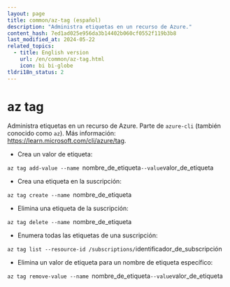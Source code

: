 ```yaml
---
layout: page
title: common/az-tag (español)
description: "Administra etiquetas en un recurso de Azure."
content_hash: 7ed1ad025e956da3b14402b060cf0552f119b3b8
last_modified_at: 2024-05-22
related_topics:
  - title: English version
    url: /en/common/az-tag.html
    icon: bi bi-globe
tldri18n_status: 2
---
```

# az tag

Administra etiquetas en un recurso de Azure.
Parte de `azure-cli` (también conocido como `az`).
Más información: <https://learn.microsoft.com/cli/azure/tag>.

- Crea un valor de etiqueta:

`az tag add-value --name `<span class="tldr-var badge badge-pill bg-dark-lm bg-white-dm text-white-lm text-dark-dm font-weight-bold">nombre_de_etiqueta</span>` --value `<span class="tldr-var badge badge-pill bg-dark-lm bg-white-dm text-white-lm text-dark-dm font-weight-bold">valor_de_etiqueta</span>

- Crea una etiqueta en la suscripción:

`az tag create --name `<span class="tldr-var badge badge-pill bg-dark-lm bg-white-dm text-white-lm text-dark-dm font-weight-bold">nombre_de_etiqueta</span>

- Elimina una etiqueta de la suscripción:

`az tag delete --name `<span class="tldr-var badge badge-pill bg-dark-lm bg-white-dm text-white-lm text-dark-dm font-weight-bold">nombre_de_etiqueta</span>

- Enumera todas las etiquetas de una suscripción:

`az tag list --resource-id /subscriptions/`<span class="tldr-var badge badge-pill bg-dark-lm bg-white-dm text-white-lm text-dark-dm font-weight-bold">identificador_de_subscripción</span>

- Elimina un valor de etiqueta para un nombre de etiqueta específico:

`az tag remove-value --name `<span class="tldr-var badge badge-pill bg-dark-lm bg-white-dm text-white-lm text-dark-dm font-weight-bold">nombre_de_etiqueta</span>` --value `<span class="tldr-var badge badge-pill bg-dark-lm bg-white-dm text-white-lm text-dark-dm font-weight-bold">valor_de_etiqueta</span>
